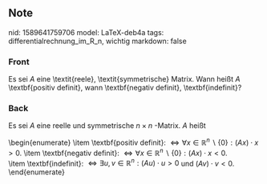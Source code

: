 ## Note
nid: 1589641759706
model: LaTeX-deb4a
tags: differentialrechnung_im_R_n, wichtig
markdown: false

### Front
Es sei $A$ eine \textit{reele}, \textit{symmetrische} Matrix. Wann heißt $A$ \textbf{positiv definit}, wann \textbf{negativ definit}, \textbf{indefinit}?

### Back
Es sei $A$ eine reelle und symmetrische $n \times n$ -Matrix. $A$ heißt<div>\begin{enumerate}
\item \textbf{positiv definit}: $\Longleftrightarrow \forall x \in \mathbb{R}^{n} \backslash\{0\}:(A x) \cdot x>0$.
\item \textbf{<span>negativ definit</span><span>}: $\Longleftrightarrow \forall x \in \mathbb{R}^{n} \backslash\{0\}:(A x) \cdot x<0$.</span></div><div>\item \textbf{indefinit}: $\Longleftrightarrow \exists u, v \in \mathbb{R}^{n}:(A u) \cdot u>0$ und $(A v) \cdot v<0$.</div><div>\end{enumerate}</div>
